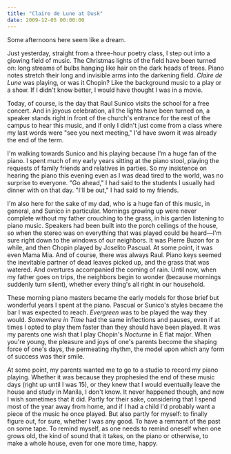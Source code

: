 ```yaml
---
title: "Claire de Lune at Dusk"
date: 2009-12-05 00:00:00
---
```

Some afternoons here seem like a dream.

Just yesterday, straight from a three-hour poetry class, I step out into a glowing field of music. The Christmas lights of the field have been turned on: long streams of bulbs hanging like hair on the dark heads of trees. Piano notes stretch their long and invisible arms into the darkening field. *Claire de Lune* was playing, or was it Chopin? Like the background music to a play or a show. If I didn't know better, I would have thought I was in a movie.

Today, of course, is the day that Raul Sunico visits the school for a free concert. And in joyous celebration, all the lights have been turned on, a speaker stands right in front of the church's entrance for the rest of the campus to hear this music, and if only I didn't just come from a class where my last words were "see you next meeting," I'd have sworn it was already the end of the term.

I'm walking towards Sunico and his playing because I'm a huge fan of the piano. I spent much of my early years sitting at the piano stool, playing the requests of family friends and relatives in parties. So my insistence on hearing the piano this evening even as I was dead tired to the world, was no surprise to everyone. "Go ahead," I had said to the students I usually had dinner with on that day. "I'll be out," I had said to my friends.

I'm also here for the sake of my dad, who is a huge fan of this music, in general, and Sunico in particular. Mornings growing up were never complete without my father crouching to the grass, in his garden listening to piano music. Speakers had been built into the porch ceilings of the house, so when the stereo was on everything that was played could be heard—I'm sure right down to the windows of our neighbors. It was Pierre Buzon for a while, and then Chopin played by Joselito Pascual. At some point, it was even Mama Mia. And of course, there was always Raul. Piano keys seemed the inevitable partner of dead leaves picked up, and the grass that was watered. And overtures accompanied the coming of rain. Until now, when my father goes on trips, the neighbors begin to wonder (because mornings suddenly turn silent), whether every thing's all right in our household.

These morning piano masters became the early models for those brief but wonderful years I spent at the piano. Pascual or Sunico's styles became the bar I was expected to reach. *Evergreen* was to be played the way they would. *Somewhere in Time* had the same inflections and pauses, even if at times I opted to play them faster than they should have been played. It was my parents one wish that I play Chopin's *Nocturne* in E flat major. When you're young, the pleasure and joys of one's parents become the shaping force of one's days, the permeating rhythm, the model upon which any form of success was their smile.

At some point, my parents wanted me to go to a studio to record my piano playing. Whether it was because they prophesied the end of these music days (right up until I was 15), or they knew that I would eventually leave the house and study in Manila, I don't know. It never happened though, and now I wish sometimes that it did. Partly for their sake, considering that I spend most of the year away from home, and if I had a child I'd probably want a piece of the music he once played. But also partly for myself: to finally figure out, for sure, whether I was any good. To have a remnant of the past on some tape. To remind myself, as one needs to remind oneself when one grows old, the kind of sound that it takes, on the piano or otherwise, to make a whole house, even for one more time, happy.